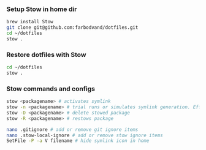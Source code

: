 ### Setup Stow in home dir

```bash
brew install Stow
git clone git@github.com:farbodvand/dotfiles.git
cd ~/dotfiles
stow .
```

### Restore dotfiles with Stow

```bash
cd ~/dotfiles
stow .
```

### Stow commands and configs

```bash
stow <packagename> # activates symlink
stow -n <packagename> # trial runs or simulates symlink generation. Effective for checking for errors
stow -D <packagename> # delete stowed package
stow -R <packagename> # restows package

nano .gitignore # add or remove git ignore items
nano .stow-local-ignore # add or remove stow ignore items
SetFile -P -a V filename # hide symlink icon in home
```
